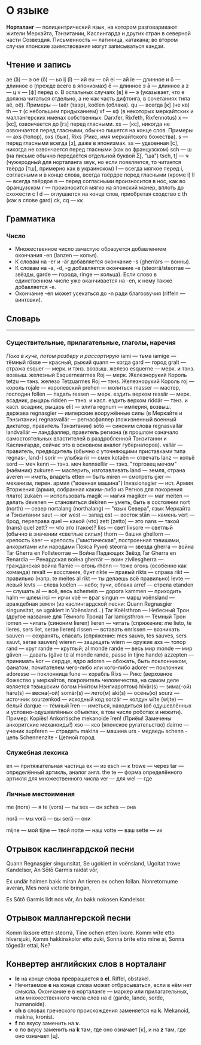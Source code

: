 # О языке
__Норталанг__ — полицентрический язык, на котором разговаривают жители Меркайта, Тэнзитании, Каслингарда и других стран в северной части Созвездия. Письменность — латиница, катакана; во втором случае японские заимствования могут записываться кандзи.

## Чтение и запись
ae (ä) — э
oe (ö) — ьо
ij (ï) — ий
eu — ой
ei — ай
ie — длинное и
ō — длинное о (прежде всего в японизмах)
ē — длинное э
ā — длинное а
z — ц
v — [ф] перед o. В остальных случаях [в]
ë — э (указывает, что e должна читаться отдельно, а не как часть дифтонга, в сочетаниях типа aë, oë). Примеры — taër (таэр), koëlen (облака).
qu — всегда [к] (не кв)
th — т (с небольшим придыханием)
xf — кф (в некоторых меркайтских и маллангерских именах собственных: Darxfer, Rixfeth, Rixfennotus)
x — [кс], озвончается до [гз] перед гласными.
xs — [кс], никогда не озвончается перед гласными, обычно пишется на конце слов. Примеры — axs (топор), oxs (бык), Rixs (Рикс, имя меркайтского божества).
s — перед гласными всегда [з], даже в японизмах.
ss — удвоенная [с], никогда не озвончается перед гласными (как во французском)
sch — ш (на письме обычно передаётся отдельной буквой Ʃʃ, "ша")
tsch, tʃ — ч (чужеродный для норталанга звук, но если появляется, то читается твёрдо [тш], примерно как в украинском)
l — всегда мягкое перед i, согласными и в конце слова, всегда твёрдое перед гласными (кроме i)
ll — всегда твёрдое
n — перед согласными произносится в нос, как во французском
r — произносится мягко на японский манер, вплоть до схожести с l
d — оглушается на конце слов, приобретая сходство с th (как в слове gard)
ck, cq — кк

## Грамматика
### Число
* Множественное число зачастую образуется добавлением окончания -en (lanzen — копья).
* К словам на -er и -är добавляется окончание -s (gherrärs — воины).
* К словам на -a, -d, -g добавляется окончание -e (steorrä/steorrae — звёзды, garde — города, ringe — кольца). Если слово в единственном числе уже оканчивается на -en, к нему также добавляется -e.
* Окончание -en может усекаться до -n ради благозвучия (riffeln — винтовки).

## Словарь
***
### Существительные, прилагательные, глаголы, наречия
*Пока в куче, потом разберу и рассортирую*
iami — тьма
iamige — тёмный
rösse — красный, рыжий
quann — когда
gard — город
gralt — стража
esquer — мерк. и тэнз. возвыш. железо
esquerne — мерк. и тэнз. возвыш. железный
Esquernearmes Roj — мерк. Железнорукий Король
tetzu — тэнз. железо
Tetzuarmes Roj — тэнз. Железнорукий Король
roj — король
rojale — королевский
prehen — молиться
masser — мастер, господин
follen — падать
ressen — мерк. ездить верхом
ressär — мерк. всадник, рыцарь
ridden — тэнз. и касл. ездить верхом
riddär — тэнз. и касл. всадник, рыцарь
elit — элита
regnum — империя, возвыш. держава
regnasgier — имперские вооружённые силы (в Меркайте и Тэнзитании)
regnasvallär — регнасфаллер (пожизненный военный диктатор, правитель Тэнзитании)
sōtō — синоним слова regnasvallär
landvallär — ландфаллер, правитель региона (в прошлом означало самостоятельных властителей в раздробленной Тэнзитании и Каслингарде, сейчас это в основном аналог губернаторов).
vallär — правитель, предводитель (обычно с уточняющими приставками типа regnas-, land-)
sorir — улыбка
rir — смех
kotaën — отвечать
lanz — копьё
sord — меч
kenn — тэнз. меч
kennsellär — тэнз. "торговец мечом" (наёмник)
zukuren — мастерить, изготавливать
land — земля, страна
averen — иметь, владеть
etten — быть
miren — смотреть
gier — механизм, перен. армия ("военная машина")
Invasionsgier — ист. Армия Вторжения (армия, собранная каким-либо из Регнов для покорения плато)
zukaën — использовать
magik — магия
magiker — маг
meiten — делать
devenen — становиться
dekiren — уметь, быть в состоянии
nort (north) — север
nortalang (northalang) — "язык Севера", язык Меркайта и Тэнзитании
saut — юг
west — запад
est — восток
stān — камень
vert — брод, переправа
quel — какой (что)
zett (zetto) — это
nans — такой
(nans) quel zett? — что это (такое)?
lixs — свет
lixsore — светлый (обычно в значении «светлые силы»)
thorn — башня
ghellorn — крепость
kaer — крепость ("мистическая", построенная тэвишами, анкоритами или народами Пояса Руин)
steorra — звезда
gherra — война
Tar Gherra en Follsteorrae — Война Падающих Звёзд
Tar Gherra en Renardia — Ренардская война
gherrär — воин
zivilesgherra — гражданская война
flamie — огонь
rhönn — тоже огонь (особенно как команда)
revalt — восстание, бунт
rikte — правый
rikts — справа
rikt — правильно (напр. te meites al rikt — ты делаешь всё правильно)
levte — левый
levts — слева
koëlen — небо; тучи, облака
arref — стрела
etanden — слушать
al — всё, весь
schemein — дорога
kammen — приходить
halm — шлем
irci — ирчи
voë — враг
singun — марш
voënsland — враждебная земля (из каслингардской песни: Quann Regnasgier singunsitat, se ugokiert in Voënsland...)
Tar Koëlsthron — Небесный Трон (другое название для Тёмного Трона)
Tar Iamigsthron — Тёмный Трон
iomen — читать (синоним lieren)
lieren — читать (спряжение: me lieto, te lieres, sers liet, serae lieren)
rissen — вставать
enrissen — возникать
sauven — сохранять, спасать (спряжение: mes sauvo, tes sauves, sers sauvt, serae sauven)
wieren — защищать
wiern — оружие
axs — топор
rand — круг
rande — круглый; al monde rande — весь мир
monde — мир
gäven — давать (gävo te al monde rande, passo in tijne hande)
azzepten — принимать
kor — сердце, ядро
adoren — обожать, быть поклонником, фанатом, почитателем чего-либо или кого-либо
adorer — поклонник
adoresse — поклонница
fune — корабль
Rixs — Рикс (верховное божество у меркайтов, покровитель человечества, на самом деле является тэвишским богом Нийтом Нэнгиароттом)
hïvär(s) — зима(-ой)
hāru(s) — весна(-ой)
somär(s) — лето(м)
āki(s) — осень(ю)
sourz — источник
sourzenkod — исходный код
sorzär — колдун
wïte (wijte) — белый
darque — тёмный
ïren — иметься, находиться (об одушевлённых и условно-одушевлённых объектах, в том числе роботах и нежити). Пример: Kopiës! Ankoritische mekanoide ïren! (Приём! Замечены анкоритские механоиды!)
xso — ксо (японское ругательство)
dairne — ученик
supferen — страдать
makina — машина
urs - медведь
schenn - цепь
Schennenzite - Цепной город

### Служебная лексика

en — притяжательная частица
ex — из
esch — к
trowe — через
tar — определённый артикль, аналог англ. the
te — форма определённого артикля для множественного числа
ver — для
wel — где

### Личные местоимения

me (nors) — я
te (vors) — ты
ses — он
sches — она

norä — мы
vorä — вы
serä — они

mijne — мой
tijne — твой
notte — наш
votte — ваш
sette — их

## Отрывок каслингардской песни

Quann Regnasgier singunsitat,
Se ugokiert in voënsland,
Ugoitat trowe Kandelsor,
An Sōtō Garmis raidat vōr,

Ex undär halmen bakk miran
An tieren ex ochen follan.
Nonretornume averan,
Mes norä victorie bringan,

Es Sōtō Garmis lidt nos vōr,
An bakk nokosen Kandelsor.

## Отрывок маллангерской песни
Komm lixsore etten steorrä,
Tïne ochen etten lixore.
Komm wïte etto hïversjuki,
Komm hakkinskolor etto zuki,
Sonna brïte etto mïne ai,
Sonna tōgedär ettai,
Ne?

## Конвертер английских слов в норталанг
* __le__ на конце слова превращается в __el__. Riffel, obstakel.
* Нечитаемое __e__ на конце слова может отбрасываться, если в нём нет смысла. Окончание e в норталанге — маркер или прилагательных, или множественного числа слов на d (garde, lande, sorde, humanoide).
* __ch__ в словах греческого происхождения заменяется на __k__. Mekanoid, makina, kronist.
* __f__ по вкусу заменить на __v__.
* __c__ по вкусу заменить на __k__ там, где оно означает [к], и на __z__ там, где оно означает [ц].
